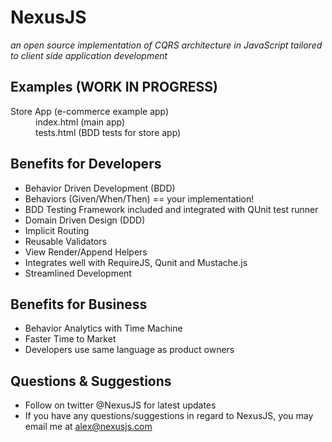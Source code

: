 NexusJS
================================
*an open source implementation of CQRS architecture in JavaScript tailored to client side application development*

Examples (WORK IN PROGRESS)
-------------------------
<dl>
	<dt>Store App (e-commerce example app)</dt>
	<dd>index.html (main app)</dd>
	<dd>tests.html (BDD tests for store app)</dd>
</dl>

Benefits for Developers
-------------------------
* Behavior Driven Development (BDD)
* Behaviors (Given/When/Then) == your implementation!
* BDD Testing Framework included and integrated with QUnit test runner
* Domain Driven Design (DDD)
* Implicit Routing
* Reusable Validators
* View Render/Append Helpers
* Integrates well with RequireJS, Qunit and Mustache.js
* Streamlined Development

Benefits for Business
-------------------------
* Behavior Analytics with Time Machine
* Faster Time to Market
* Developers use same language as product owners

Questions & Suggestions
-------------------------
* Follow on twitter @NexusJS for latest updates
* If you have any questions/suggestions in regard to NexusJS, you may email me at alex@nexusjs.com

